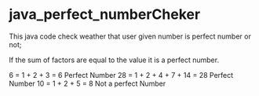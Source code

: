 # java_perfect_numberCheker
This java code check weather that user given number is perfect number or not;

If the sum of factors are equal to the value it is a perfect number.

6  =  1 + 2 + 3 = 6  Perfect Number
28 =  1 + 2 + 4 + 7 + 14 = 28 Perfect Number
10 = 1 + 2 + 5 = 8 Not a perfect Number
